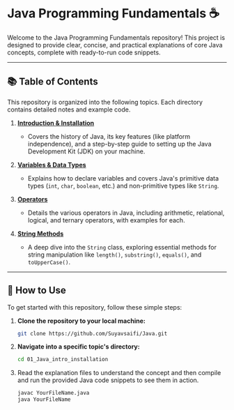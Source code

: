 # Java Programming Fundamentals ☕

Welcome to the Java Programming Fundamentals repository! This project is designed to provide clear, concise, and practical explanations of core Java concepts, complete with ready-to-run code snippets.

---

## 📚 Table of Contents

This repository is organized into the following topics. Each directory contains detailed notes and example code.

1.  **[Introduction & Installation](./01_Java_intro_installation)**
    * Covers the history of Java, its key features (like platform independence), and a step-by-step guide to setting up the Java Development Kit (JDK) on your machine.

2.  **[Variables & Data Types](./02_Variables_datatypes)**
    * Explains how to declare variables and covers Java's primitive data types (`int`, `char`, `boolean`, etc.) and non-primitive types like `String`.

3.  **[Operators](./03_Operators)**
    * Details the various operators in Java, including arithmetic, relational, logical, and ternary operators, with examples for each.

4.  **[String Methods](./04_String_method)**
    * A deep dive into the `String` class, exploring essential methods for string manipulation like `length()`, `substring()`, `equals()`, and `toUpperCase()`.
    

---

## 🚀 How to Use

To get started with this repository, follow these simple steps:

1.  **Clone the repository to your local machine:**
    ```sh
    git clone https://github.com/Suyavsaifi/Java.git
    ```

2.  **Navigate into a specific topic's directory:**
    ```sh
    cd 01_Java_intro_installation
    ```

3.  Read the explanation files to understand the concept and then compile and run the provided Java code snippets to see them in action.
    ```sh
    javac YourFileName.java
    java YourFileName
    ```
